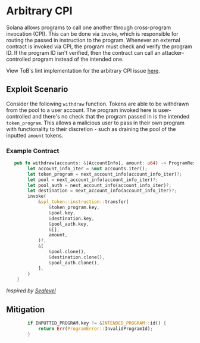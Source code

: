 # Arbitrary CPI

Solana allows programs to call one another through cross-program invocation (CPI). This can be done via `invoke`, which is responsible for routing the passed in instruction to the program. Whenever an external contract is invoked via CPI, the program must check and verify the program ID. If the program ID isn't verified, then the contract can call an attacker-controlled program instead of the intended one.

View ToB's lint implementation for the arbitrary CPI issue [here](https://github.com/crytic/solana-lints/tree/master/lints/arbitrary_cpi).

## Exploit Scenario

Consider the following `withdraw` function. Tokens are able to be withdrawn from the pool to a user account. The program invoked here is user-controlled and there's no check that the program passed in is the intended `token_program`. This allows a malicious user to pass in their own program with functionality to their discretion - such as draining the pool of the inputted `amount` tokens.

### Example Contract

```rust
   pub fn withdraw(accounts: &[AccountInfo], amount: u64) -> ProgramResult {
        let account_info_iter = &mut accounts.iter();
        let token_program = next_account_info(account_info_iter)?;
        let pool = next_account_info(account_info_iter)?;
        let pool_auth = next_account_info(account_info_iter)?;
        let destination = next_account_info(account_info_iter)?;
        invoke(
            &spl_token::instruction::transfer(
                &token_program.key,
                &pool.key,
                &destination.key,
                &pool_auth.key,
                &[],
                amount,
            )?,
            &[
                &pool.clone(),
                &destination.clone(),
                &pool_auth.clone(),
            ],
        )
    }
```

_Inspired by [Sealevel](https://github.com/coral-xyz/sealevel-attacks/)_

## Mitigation

```rust
        if INPUTTED_PROGRAM.key != &INTENDED_PROGRAM::id() {
            return Err(ProgramError::InvalidProgramId);
        }
```

